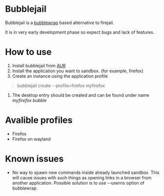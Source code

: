 # Bubblejail


Bubblejail is a [bubblewrap](https://github.com/containers/bubblewrap) based alternative to firejail.


It is in very early development phase so expect bugs and lack of features.


# How to use

1. Install bubblejail from [AUR](https://aur.archlinux.org/packages/bubblejail-git/)
1. Install the application you want to sandbox. (for example, firefox)
1. Create an instance using the application profile

> bubblejail create --profile=firefox myfirefox

1. The desktop entry should be created and can be found under name _myfirefox bubble_


# Avalible profiles

* Firefox
* Firefox on wayland

# Known issues

* No way to spawn new commands inside already launched sandbox. This will cause issues with such things as opening links in a browser from another application. Possible solution is to use --userns option of bubblewrap.
